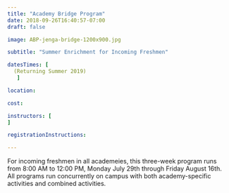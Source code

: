 ```yaml
---
title: "Academy Bridge Program"
date: 2018-09-26T16:40:57-07:00
draft: false

image: ABP-jenga-bridge-1200x900.jpg

subtitle: "Summer Enrichment for Incoming Freshmen"

datesTimes: [ 
  (Returning Summer 2019)
   ]

location:

cost:

instructors: [
]   

registrationInstructions:

---
```


For incoming freshmen in all academeies, this three-week program runs from 8:00 AM to 12:00 PM, Monday July 29th through Friday August 16th. All programs run concurrently on campus with both academy-specific activities and combined activities. 
